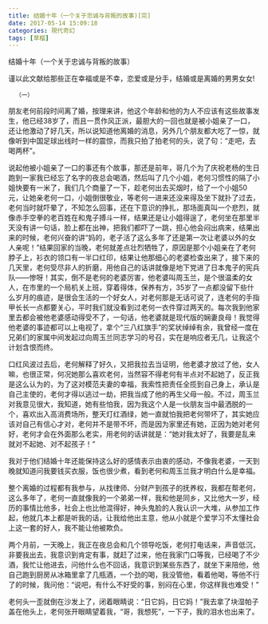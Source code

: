 ```yaml
---
title: 结婚十年（一个关于忠诚与背叛的故事)[完]
date: 2017-05-14 15:09:18
categories: 現代奇幻
tags: [草榴]
---
```

结婚十年（一个关于忠诚与背叛的故事）

谨以此文献给那些正在幸福或是不幸，恋爱或是分手，结婚或是离婚的男男女女!


      （一）

朋友老何前段时间离了婚，按理来讲，他这个年龄和他的为人不应该有这些故事发生，他已经38岁了，而且一贯作风正派，最胆大的一回也就是被小姐亲了一口，还让他激动了好几天，所以说知道他离婚的消息，另外几个朋友都大吃了一惊，就像听到中国足球出线时一样的震惊，而我只拍了拍老何的头，说了句：“走吧，去喝两杯”。

说起他被小姐亲了一口的事还有个故事，那还是前年，哥几个为了庆祝老杨的生日跑到一家我已经忘了名字的夜总会喝酒，然后叫了几个小姐，老何习惯性的隔了小姐快要有一米了，我们几个商量了一下，趁老何出去买烟时，给了一个小姐50元，让她亲老何一口，小姐倒很敬业，等老何一进来还没来得及坐下就扑了过去，老何当时就吓晕了，不知怎么回事，还在下意识的挣扎，那场面真叫一个悲烈，就像赤手空拳的老百姓在和鬼子搏斗一样，结果还是让小姐得逞了，老何坐在那里半天没有讲一句话，脸上都在出神，把我们都吓了一跳，担心他会闷出病来，结果出来的时候，老何兴奋的讲“妈的，老子活了这么多年了还是第一次让老婆以外的女人亲呢！”结果回家的当晚，老何就差点壮烈牺牲了，原因是那个小姐亲在了老何脖子上，衫衣的领口有一半口红印，结果让他那细心的老婆检查出来了，接下来的几天里，老何受尽非人的折磨，用他自己的话讲就像是地下党进了日本鬼子的宪兵队——惨呀！其实，倒不是老何的老婆厉害，他老婆叫周玉兰，是个很温柔的女人，在市里的一个局机关上班，穿着得体，保养有方，35岁了一点都没留下些什么岁月的痕迹，是很会生活的一个好女人，对老何那是无话可说了，连老何的手指甲长长一点都要关心，平时我们就没看到过老何一衣件穿过两天的。每次我到他家里去都会被他老婆感动得受不了，一句话，他老婆就是现代版的娴妻良母！我觉得他老婆的事迹都可以上电视了，拿个“三八红旗手”的奖状绰绰有余，我曾经一度在兄弟们的家属中间发起过向周玉兰同志学习的号召，实在是响应者无几，让我这个计划含恨而终。

口红风波过去后，老何解释了好久，又把我拉去当证明，他老婆才放过了他，女人嘛，也很正常，何况她那么喜欢老何，当然容不得老何有半点对不起她了，反正我是这么认为的，为了这对模范夫妻的幸福，我索性把责任全揽到自己身上，承认是自己主使的，老何才得以逃过一劫，把我当成了他的再生父母一般。不过，周玉兰对我意见很大，我知道，她有些怕我，因为我这个人是一伙朋友当中最洒脱的一个，喜欢出入高消费场所，整天灯红酒绿，她一直就怕我把老何带坏了，其实她应该对自己有信心才对，老何并不是带不坏，而是因为家里还有她，正因为她对老何好，老何才会在外面那么老实，用老何的话讲就是：“她对我太好了，我要是乱来就对不起她、对不起孩子！”

我对于他们结婚十年还能保持这么好的感情表示由衷的感动，不像我老婆，一天到晚就知道问我要钱买衣服，饭也很少煮，看到老何和周玉兰我才明白什么是幸福。

整个离婚的过程都有我参与，从找律师、分财产到孩子的抚养权，我都在帮老何，这么多年了，老何一直就像我的一个弟弟一样，我和他是同乡，又比他大一岁，经历的事情比他多，社会上也比他混得好，神头鬼脸的人我认识一大堆，从参加工作起，他就几本上都是听我的话，让我给他出主意，他从小就是个爱学习不太懂社会上这一套的好人，我不能让他被欺负。

两个月前，一天晚上，我正在夜总会和几个领导吃饭，老何打电话来，声音低沉，非要我出去，我意识到肯定有事，就赶了过来，他在我家门口等我，已经喝了不少酒，我忙让他进去，问他什么也不回话，我意识到某些东西了，就坐下来陪他，他自己跑到厨房从冰箱里拿了几瓶酒，一个劲的喝，我没管他，看着他喝，等他不行了的时候，我问他：“说吧，有什么不好受的事，别闷在心里，你这样我也难受！”

老何头一歪就倒在沙发上了，闭着眼睛说：“日它妈，日它妈！”我去拿了块湿帕子盖在他头上，老何张开眼睛望着我，“哥，我想死”，一下子，我的泪水也出来了。
